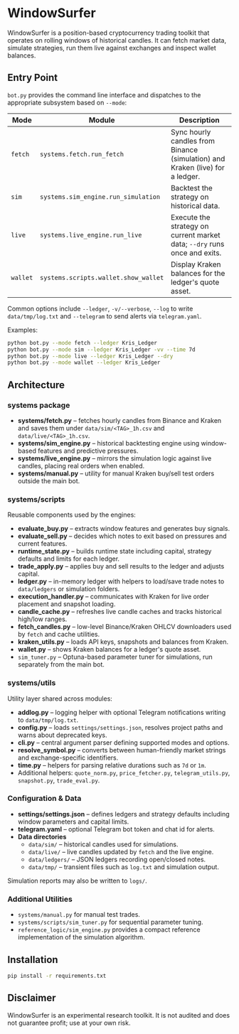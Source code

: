 # WindowSurfer

WindowSurfer is a position-based cryptocurrency trading toolkit that operates on
rolling windows of historical candles. It can fetch market data, simulate
strategies, run them live against exchanges and inspect wallet balances.

## Entry Point

`bot.py` provides the command line interface and dispatches to the appropriate
subsystem based on `--mode`:

| Mode | Module | Description |
|------|--------|-------------|
| `fetch`  | `systems.fetch.run_fetch` | Sync hourly candles from Binance (simulation) and Kraken (live) for a ledger. |
| `sim`    | `systems.sim_engine.run_simulation` | Backtest the strategy on historical data. |
| `live`   | `systems.live_engine.run_live` | Execute the strategy on current market data; `--dry` runs once and exits. |
| `wallet` | `systems.scripts.wallet.show_wallet` | Display Kraken balances for the ledger's quote asset. |

Common options include `--ledger`, `-v/--verbose`, `--log` to write
`data/tmp/log.txt` and `--telegram` to send alerts via `telegram.yaml`.

Examples:

```bash
python bot.py --mode fetch --ledger Kris_Ledger
python bot.py --mode sim --ledger Kris_Ledger -vv --time 7d
python bot.py --mode live --ledger Kris_Ledger --dry
python bot.py --mode wallet --ledger Kris_Ledger
```

## Architecture

### systems package

- **systems/fetch.py** – fetches hourly candles from Binance and Kraken and
  saves them under `data/sim/<TAG>_1h.csv` and `data/live/<TAG>_1h.csv`.
- **systems/sim_engine.py** – historical backtesting engine using window-based
  features and predictive pressures.
- **systems/live_engine.py** – mirrors the simulation logic against live
  candles, placing real orders when enabled.
- **systems/manual.py** – utility for manual Kraken buy/sell test orders outside
  the main bot.

### systems/scripts

Reusable components used by the engines:

- **evaluate_buy.py** – extracts window features and generates buy signals.
- **evaluate_sell.py** – decides which notes to exit based on pressures and
  current features.
- **runtime_state.py** – builds runtime state including capital, strategy
  defaults and limits for each ledger.
- **trade_apply.py** – applies buy and sell results to the ledger and adjusts
  capital.
- **ledger.py** – in-memory ledger with helpers to load/save trade notes to
  `data/ledgers` or simulation folders.
- **execution_handler.py** – communicates with Kraken for live order placement
  and snapshot loading.
- **candle_cache.py** – refreshes live candle caches and tracks historical
  high/low ranges.
- **fetch_candles.py** – low-level Binance/Kraken OHLCV downloaders used by
  `fetch` and cache utilities.
- **kraken_utils.py** – loads API keys, snapshots and balances from Kraken.
- **wallet.py** – shows Kraken balances for a ledger's quote asset.
- `sim_tuner.py` – Optuna-based parameter tuner for simulations, run separately
  from the main bot.

### systems/utils

Utility layer shared across modules:

- **addlog.py** – logging helper with optional Telegram notifications writing to
  `data/tmp/log.txt`.
- **config.py** – loads `settings/settings.json`, resolves project paths and
  warns about deprecated keys.
- **cli.py** – central argument parser defining supported modes and options.
- **resolve_symbol.py** – converts between human-friendly market strings and
  exchange-specific identifiers.
- **time.py** – helpers for parsing relative durations such as `7d` or `1m`.
- Additional helpers: `quote_norm.py`, `price_fetcher.py`, `telegram_utils.py`,
  `snapshot.py`, `trade_eval.py`.

### Configuration & Data

- **settings/settings.json** – defines ledgers and strategy defaults including
  window parameters and capital limits.
- **telegram.yaml** – optional Telegram bot token and chat id for alerts.
- **Data directories**
  - `data/sim/` – historical candles used for simulations.
  - `data/live/` – live candles updated by `fetch` and the live engine.
  - `data/ledgers/` – JSON ledgers recording open/closed notes.
  - `data/tmp/` – transient files such as `log.txt` and simulation output.

Simulation reports may also be written to `logs/`.

### Additional Utilities

- `systems/manual.py` for manual test trades.
- `systems/scripts/sim_tuner.py` for sequential parameter tuning.
- `reference_logic/sim_engine.py` provides a compact reference
  implementation of the simulation algorithm.

## Installation

```bash
pip install -r requirements.txt
```

## Disclaimer

WindowSurfer is an experimental research toolkit. It is not audited and does
not guarantee profit; use at your own risk.
